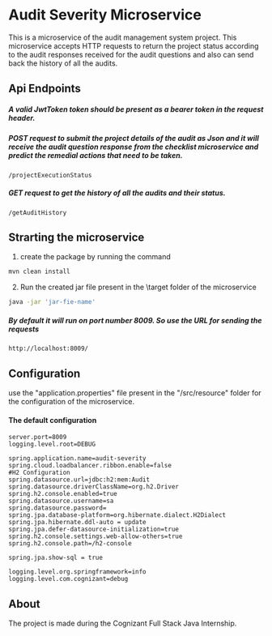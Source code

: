 # Audit Severity Microservice

This is a microservice of the audit management system project. This microservice accepts HTTP requests to return the project status according to the audit responses received for the audit questions and also can send back the history of all the audits.

## Api Endpoints

##### A valid JwtToken token should be present as a bearer token in the request header.
##### POST request to submit the project details of the audit as Json and it will receive the audit question response from the checklist microservice and predict the remedial actions that need to be taken.

```url
/projectExecutionStatus
```
##### GET request to get the history of all the audits and their status.  

```url
/getAuditHistory
```


## Strarting the microservice
1. create the package by running the command

```bash
mvn clean install
```
2. Run the created jar file present in the \target folder of the microservice

```bash
java -jar 'jar-fie-name'
```
##### By default it will run on port number 8009. So use the URL for sending the requests
```url
http://localhost:8009/
```

## Configuration
use the "application.properties" file present in the "/src/resource" folder for the configuration of the microservice. 

####  The default configuration
```properties
server.port=8009
logging.level.root=DEBUG

spring.application.name=audit-severity
spring.cloud.loadbalancer.ribbon.enable=false
#H2 Configuration
spring.datasource.url=jdbc:h2:mem:Audit
spring.datasource.driverClassName=org.h2.Driver
spring.h2.console.enabled=true
spring.datasource.username=sa
spring.datasource.password=
spring.jpa.database-platform=org.hibernate.dialect.H2Dialect
spring.jpa.hibernate.ddl-auto = update
spring.jpa.defer-datasource-initialization=true
spring.h2.console.settings.web-allow-others=true
spring.h2.console.path=/h2-console

spring.jpa.show-sql = true

logging.level.org.springframework=info
logging.level.com.cognizant=debug
```
## About
The project is made during the Cognizant Full Stack Java Internship.